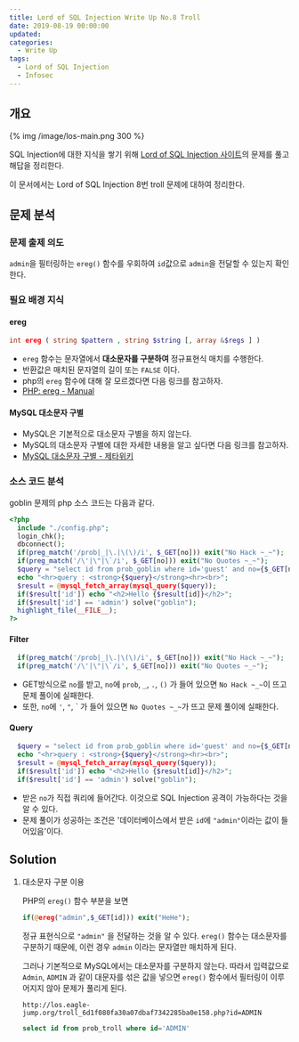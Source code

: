 ```yaml
---
title: Lord of SQL Injection Write Up No.8 Troll
date: 2019-08-19 00:00:00
updated:
categories:
  - Write Up
tags:
  - Lord of SQL Injection
  - Infosec
---
```


## 개요

{% img /image/los-main.png 300 %}

SQL Injection에 대한 지식을 쌓기 위해 [Lord of SQL Injection 사이트](https://los.eagle-jump.org/)의 문제를 풀고 해답을 정리한다.

이 문서에서는 Lord of SQL Injection 8번 troll 문제에 대하여 정리한다.

<!-- more -->

## 문제 분석

### 문제 출제 의도

`admin`을 필터링하는 `ereg()` 함수를 우회하여 `id`값으로 `admin`을 전달할 수 있는지 확인한다.

### 필요 배경 지식

#### ereg

```php
int ereg ( string $pattern , string $string [, array &$regs ] )
```

- `ereg` 함수는 문자열에서 **대소문자를 구분하여** 정규표현식 매치를 수행한다.
- 반환값은 매치된 문자열의 길이 또는 `FALSE` 이다.
- php의 `ereg` 함수에 대해 잘 모르겠다면 다음 링크를 참고하자.
- [PHP: ereg - Manual](http://php.net/manual/kr/function.ereg.php)

#### MySQL 대소문자 구별

- MySQL은 기본적으로 대소문자 구별을 하지 않는다.
- MySQL의 대소문자 구별에 대한 자세한 내용을 알고 싶다면 다음 링크를 참고하자.
- [MySQL 대소문자 구별 - 제타위키](https://zetawiki.com/wiki/MySQL_%EB%8C%80%EC%86%8C%EB%AC%B8%EC%9E%90_%EA%B5%AC%EB%B3%84)

### 소스 코드 분석

goblin 문제의 php 소스 코드는 다음과 같다.

```php
<?php
  include "./config.php";
  login_chk();
  dbconnect();
  if(preg_match('/prob|_|\.|\(\)/i', $_GET[no])) exit("No Hack ~_~");
  if(preg_match('/\'|\"|\`/i', $_GET[no])) exit("No Quotes ~_~");
  $query = "select id from prob_goblin where id='guest' and no={$_GET[no]}";
  echo "<hr>query : <strong>{$query}</strong><hr><br>";
  $result = @mysql_fetch_array(mysql_query($query));
  if($result['id']) echo "<h2>Hello {$result[id]}</h2>";
  if($result['id'] == 'admin') solve("goblin");
  highlight_file(__FILE__);
?>
```

#### Filter

```php
  if(preg_match('/prob|_|\.|\(\)/i', $_GET[no])) exit("No Hack ~_~");
  if(preg_match('/\'|\"|\`/i', $_GET[no])) exit("No Quotes ~_~");
```

- GET방식으로 `no`를 받고, `no`에 `prob`, `_`, `.`, `()` 가 들어 있으면 `No Hack ~_~`이 뜨고 문제 풀이에 실패한다.
- 또한, `no`에 `'`, `"`, \` 가 들어 있으면 `No Quotes ~_~`가 뜨고 문제 풀이에 실패한다.

#### Query

```php
  $query = "select id from prob_goblin where id='guest' and no={$_GET[no]}";
  echo "<hr>query : <strong>{$query}</strong><hr><br>";
  $result = @mysql_fetch_array(mysql_query($query));
  if($result['id']) echo "<h2>Hello {$result[id]}</h2>";
  if($result['id'] == 'admin') solve("goblin");
```

- 받은 `no`가 직접 쿼리에 들어간다. 이것으로 SQL Injection 공격이 가능하다는 것을 알 수 있다.
- 문제 풀이가 성공하는 조건은 '데이터베이스에서 받은 `id`에 `"admin"`이라는 값이 들어있음'이다.

## Solution

1. 대소문자 구분 이용

   PHP의 `ereg()` 함수 부분을 보면

   ```php
   if(@ereg("admin",$_GET[id])) exit("HeHe");
   ```

   정규 표현식으로 `"admin"` 을 전달하는 것을 알 수 있다.
   `ereg()` 함수는 대소문자를 구분하기 때문에, 이런 경우 `admin` 이라는 문자열만 매치하게 된다.

   그러나 기본적으로 MySQL에서는 대소문자를 구분하지 않는다.
   따라서 입력값으로 `Admin`, `ADMIN` 과 같이 대문자를 섞은 값을 넣으면 `ereg()` 함수에서 필터링이 이루어지지 않아 문제가 풀리게 된다.

   ```url
   http://los.eagle-jump.org/troll_6d1f080fa30a07dbaf7342285ba0e158.php?id=ADMIN
   ```

   ```sql
   select id from prob_troll where id='ADMIN'
   ```
